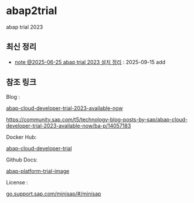 # abap2trial

abap trial 2023

## 최신 정리

- [note @2025-06-25 abap trial 2023 설치 정리](/Docker/2025-06-25-abap-trial-2023.md) : 2025-09-15 add


## 참조 링크

Blog :

[abap-cloud-developer-trial-2023-available-now](https://community.sap.com/t5/technology-blog-posts-by-sap/abap-cloud-developer-trial-2023-available-now/ba-p/14057183)

https://community.sap.com/t5/technology-blog-posts-by-sap/abap-cloud-developer-trial-2023-available-now/ba-p/14057183


Docker Hub:

[abap-cloud-developer-trial](https://hub.docker.com/r/sapse/abap-cloud-developer-trial)


Github Docs: 

[abap-platform-trial-image](https://github.com/SAP-docs/abap-platform-trial-image)


License : 

[go.support.sap.com/minisap/#/minisap](https://go.support.sap.com/minisap/#/minisap)

